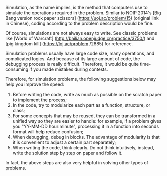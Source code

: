 Simulation, as the name implies, is the method that computers use to simulate the operations required in the problem. Similar to NOIP 2014's [Big Bang version rock paper scissors] (https://uoj.ac/problem/15) (original link in Chinese), coding according to the problem description would be fine.

Of course, simulations are not always easy to write. See classic problems like [World of Warcraft] (http://bailian.openjudge.cn/practice/3750/) and [pig kingdom kill] (https://loj.ac/problem /2885) for reference.

Simulation problems usually have large code size, many operations, and complicated logics. And because of its large amount of code, the debugging process is really difficult. Therefore, it would be quite time-consuming if you made mistakes during contests.

Therefore, for simulation problems, the following suggestions below may help you improve the speed:


1. Before writing the code, write as much as possible on the scratch paper to implement the process;
2. In the code, try to modularize each part as a function, structure, or class;
3. For some concepts that may be reused, they can be transformed in a unified way so they are easier to handle: for example, if a problem gives you "YY-MM-DD hour:minute", processing it in a function into seconds format will help reduce confusion;
4. When debugging, debug in blocks. The advantage of modularity is that it is convenient to adjust a certain part separately;
5. When writing the code, think clearly. Do not think intuitively, instead, write the solution step by step on paper and follow it.


In fact, the above steps are also very helpful in solving other types of problems.

